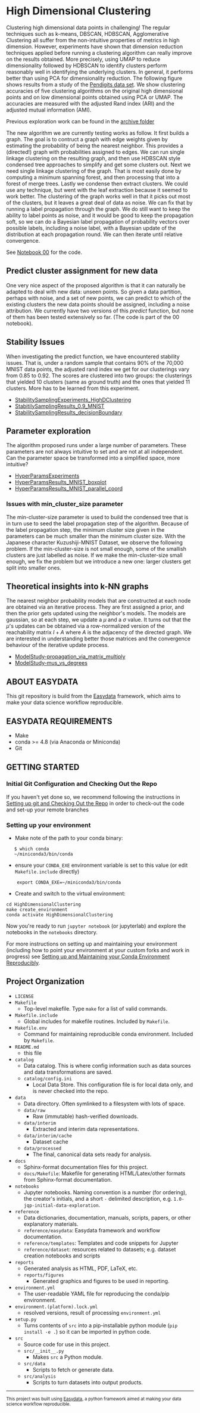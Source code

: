 High Dimensional Clustering
==============================

Clustering high dimensional data points in challenging! The regular techniques such as k-means, DBSCAN, HDBSCAN, Agglomerative Clustering all suffer from the non-intuitive properties of metrics in high dimension. However, experiments have shown that dimension reduction techniques applied before running a clustering algorithm can really improve on the results obtained. More precisely, using UMAP to reduce dimensionality followed by HDBSCAN to identify clusters perform reasonably well in identifying the underlying clusters. In general, it performs better than using PCA for dimensionality reduction. The following figure shows results from a study of the [Pendigits data set](http://odds.cs.stonybrook.edu/pendigits-dataset/). We show clustering accuracies of five clustering algorithms on the original high dimensional points and on low dimensional points obtained using PCA or UMAP. The accuracies are measured with the adjusted Rand index (ARI) and the adjusted mutual information (AMI).

Previous exploration work can be found in the [archive folder](https://github.com/vpoulin/HighDimensionalClustering/blob/master/notebooks/archive/README.md)

The new algorithm we are currently testing works as follow. It first builds a graph. The goal is to contruct a graph with edge weights given by estimating the probability of being the nearest neighbor. This provides a (directed!) graph with probabilities assigned to edges. We can run single linkage clustering on the resulting graph, and then use HDBSCAN style condensed tree approaches to simplify and get some clusters out. Next we need single linkage clustering of the graph. That is most easily done by computing a minimum spanning forest, and then processing that into a forest of merge trees. Lastly we condense then extract clusters. We could use any technique, but went with the leaf extraction because it seemed to work better. The clustering of the graph works well in that it picks out most of the clusters, but it leaves a great deal of data as noise. We can fix that by running a label propagation through the graph. We do still want to keep the ability to label points as noise, and it would be good to keep the propagation soft, so we can do a Bayesian label propagation of probability vectors over possible labels, including a noise label, with a Bayesian update of the distribution at each propagation round. We can then iterate until relative convergence.

See [Notebook 00]('notebooks/00-HighDimClusterer.ipynb') for the code.

## Predict cluster assignment for new data

One very nice aspect of the proposed algorithm is that it can naturally be adapted to deal with new data: unseen points. So given a data partition, perhaps with noise, and a set of new points, we can predict to which of the existing clusters the new data points should be assigned, including a noise attribution. We currently have two versions of this *predict* function, but none of them has been tested extensively so far. (The code is part of the 00 notebook).

## Stability Issues

When investigating the predict function, we have encountered stability issues. That is, under a random sample that contains 90% of the 70,000 MNIST data points, the adjusted rand index we get for our clusterings vary from 0.85 to 0.92. The scores are clustered into two groups: the clusterings that yielded 10 clusters (same as ground truth) and the ones that yielded 11 clusters. More has to be learned from this experiment. 

* [StabilitySamplingExperiments_HighDClustering](notebooks/StabilitySamplingExperiments_HighDClustering.ipynb)
* [StabitilySamplingResults_0.9_MNIST](notebooks/StabitilySamplingResults_0.9_MNIST.ipynb)
* [StabilitySamplingResults_decisionBoundary](notebooks/StabilitySamplingResults_decisionBoundary.ipynb)

## Parameter exploration

The algorithm proposed runs under a large number of parameters. These parameters are not always intuitive to set and are not at all independent. Can the parameter space be transformed into a simplified space, more intuitive? 

* [HyperParamsExperiments](notebooks/HyperParamsExperiments.ipynb)
* [HyperParamsResults_MNIST_boxplot](notebooks/HyperParamsResults_MNIST_boxplot.ipynb)
* [HyperParamsResults_MNIST_parallel_coord](notebooks/HyperParamsResults_MNIST_parallel_coord.ipynb)

### Issues with min_cluster_size parameter
The min-cluster-size parameter is used to build the condensed tree that is in turn use to seed the label propagation step of the algorithm. Because of the label propagation step, the minimum cluster size given in the parameters can be much smaller than the minimum cluster size. With the Japanese character Kuzushiji-MNIST Dataset, we observe the following problem. If the min-cluster-size is not small enough, some of the smallish clusters are just labelled as noise. If we make the min-cluster-size small enough, we fix the problem but we introduce a new one: larger clusters get split into smaller ones. 

## Theoretical insights into k-NN graphs

The nearest neighbor probability models that are constructed at each node are obtained via an iterative process. They are first assigned a prior, and then the prior gets updated using the neighbor's models. The models are gaussian, so at each step, we update a $\mu$ and a $\sigma$ value. It turns out that the $\mu$'s updates can be obtained via a row-normalized version of the reachability matrix $I+A$ where $A$ is the adjacency of the directed graph. We are interested in understanding better those matrices and the convergence behaviour of the iterative update process.

* [ModelStudy-propagation_via_matrix_multiply](notebooks/ModelStudy-propagation_via_matrix_multiply.ipynb)
* [ModelStudy-mus_vs_degrees](notebooks/ModelStudy-mus_vs_degrees.ipynb)


ABOUT EASYDATA
--------------
This git repository is build from the [Easydata](https://github.com/hackalog/easydata) framework, which aims to make your data science workflow reproducible.

EASYDATA REQUIREMENTS
------------
* Make
* conda >= 4.8 (via Anaconda or Miniconda)
* Git

GETTING STARTED
---------------
### Initial Git Configuration and Checking Out the Repo

If you haven't yet done so, we recommend following the instructions in [Setting up git and Checking Out the Repo](reference/easydata/git-configuration.md) in order to check-out the code and set-up your remote branches

### Setting up your environment

* Make note of the path to your conda binary:
```
   $ which conda
   ~/miniconda3/bin/conda
```
* ensure your `CONDA_EXE` environment variable is set to this value (or edit `Makefile.include` directly)
```
    export CONDA_EXE=~/miniconda3/bin/conda
```
* Create and switch to the virtual environment:
```
cd HighDimensionalClustering
make create_environment
conda activate HighDimensionalClustering
```

Now you're ready to run `jupyter notebook` (or jupyterlab) and explore the notebooks in the `notebooks` directory.

For more instructions on setting up and maintaining your environment (including how to point your environment at your custom forks and work in progress) see [Setting up and Maintaining your Conda Environment Reproducibly](reference/easydata/conda-environments.md).


Project Organization
------------
* `LICENSE`
* `Makefile`
    * Top-level makefile. Type `make` for a list of valid commands.
* `Makefile.include`
    * Global includes for makefile routines. Included by `Makefile`.
* `Makefile.env`
    * Command for maintaining reproducible conda environment. Included by `Makefile`.
* `README.md`
    * this file
* `catalog`
  * Data catalog. This is where config information such as data sources
    and data transformations are saved.
  * `catalog/config.ini`
     * Local Data Store. This configuration file is for local data only, and is never checked into the repo.
* `data`
    * Data directory. Often symlinked to a filesystem with lots of space.
    * `data/raw`
        * Raw (immutable) hash-verified downloads.
    * `data/interim`
        * Extracted and interim data representations.
    * `data/interim/cache`
        * Dataset cache
    * `data/processed`
        * The final, canonical data sets ready for analysis.
* `docs`
    * Sphinx-format documentation files for this project.
    * `docs/Makefile`: Makefile for generating HTML/Latex/other formats from Sphinx-format documentation.
* `notebooks`
    *  Jupyter notebooks. Naming convention is a number (for ordering),
    the creator's initials, and a short `-` delimited description,
    e.g. `1.0-jqp-initial-data-exploration`.
* `reference`
    * Data dictionaries, documentation, manuals, scripts, papers, or other explanatory materials.
    * `reference/easydata`: Easydata framework and workflow documentation.
    * `reference/templates`: Templates and code snippets for Jupyter
    * `reference/dataset`: resources related to datasets; e.g. dataset creation notebooks and scripts
* `reports`
    * Generated analysis as HTML, PDF, LaTeX, etc.
    * `reports/figures`
        * Generated graphics and figures to be used in reporting.
* `environment.yml`
    * The user-readable YAML file for reproducing the conda/pip environment.
* `environment.(platform).lock.yml`
    * resolved versions, result of processing `environment.yml`
* `setup.py`
    * Turns contents of `src` into a
    pip-installable python module  (`pip install -e .`) so it can be
    imported in python code.
* `src`
    * Source code for use in this project.
    * `src/__init__.py`
        * Makes `src` a Python module.
    * `src/data`
        * Scripts to fetch or generate data.
    * `src/analysis`
        * Scripts to turn datasets into output products.

--------

<p><small>This project was built using <a target="_blank" href="https://github.com/hackalog/easydata">Easydata</a>, a python framework aimed at making your data science workflow reproducible.</small></p>
